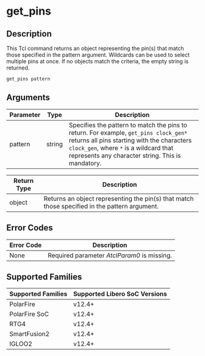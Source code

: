 # get_pins

## Description 

This Tcl command returns an object representing the pin(s) that match those specified in the pattern argument. Wildcards can be used to select multiple pins at once. If no objects match the criteria, the empty string is returned.

```
get_pins pattern
```

## Arguments 

|Parameter|Type|Description|
|---------|----|-----------|
|pattern|string|Specifies the pattern to match the pins to return. For example, `get_pins clock_gen*` returns all pins starting with the characters `clock_gen`, where `*` is a wildcard that represents any character string. This is mandatory.|

|Return Type|Description|
|-----------|-----------|
|object|Returns an object representing the pin(s) that match those specified in the pattern argument.|

## Error Codes 

|Error Code|Description|
|----------|-----------|
|None|Required parameter _AtclParam0_ is missing.|

## Supported Families 

|Supported Families|Supported Libero SoC Versions|
|------------------|-----------------------------|
|PolarFire|v12.4+|
|PolarFire SoC|v12.4+|
|RTG4|v12.4+|
|SmartFusion2|v12.4+|
|IGLOO2|v12.4+|

